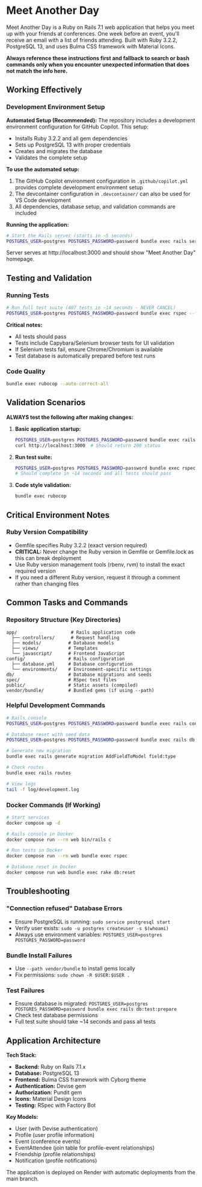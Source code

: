 # Meet Another Day

Meet Another Day is a Ruby on Rails 7.1 web application that helps you meet up with your friends at conferences. One week before an event, you'll receive an email with a list of friends attending. Built with Ruby 3.2.2, PostgreSQL 13, and uses Bulma CSS framework with Material Icons.

**Always reference these instructions first and fallback to search or bash commands only when you encounter unexpected information that does not match the info here.**

## Working Effectively

### Development Environment Setup

**Automated Setup (Recommended):**
The repository includes a development environment configuration for GitHub Copilot. This setup:
- Installs Ruby 3.2.2 and all gem dependencies  
- Sets up PostgreSQL 13 with proper credentials
- Creates and migrates the database
- Validates the complete setup

**To use the automated setup:**
1. The GitHub Copilot environment configuration in `.github/copilot.yml` provides complete development environment setup
2. The devcontainer configuration in `.devcontainer/` can also be used for VS Code development
3. All dependencies, database setup, and validation commands are included

**Running the application:**
```bash
# Start the Rails server (starts in ~5 seconds)
POSTGRES_USER=postgres POSTGRES_PASSWORD=password bundle exec rails server -b 0.0.0.0 -p 3000
```
Server serves at http://localhost:3000 and should show "Meet Another Day" homepage.

## Testing and Validation

### Running Tests
```bash
# Run full test suite (407 tests in ~14 seconds - NEVER CANCEL)
POSTGRES_USER=postgres POSTGRES_PASSWORD=password bundle exec rspec --format progress
```
**Critical notes:**
- All tests should pass
- Tests include Capybara/Selenium browser tests for UI validation
- If Selenium tests fail, ensure Chrome/Chromium is available
- Test database is automatically prepared before test runs

### Code Quality
```bash
bundle exec rubocop --auto-correct-all
```

## Validation Scenarios

**ALWAYS test the following after making changes:**

1. **Basic application startup:**
   ```bash
   POSTGRES_USER=postgres POSTGRES_PASSWORD=password bundle exec rails server
   curl http://localhost:3000  # Should return 200 status
   ```

2. **Run test suite:**
   ```bash
   POSTGRES_USER=postgres POSTGRES_PASSWORD=password bundle exec rspec
   # Should complete in ~14 seconds and all tests should pass
   ```

4. **Code style validation:**
   ```bash
   bundle exec rubocop
   ```

## Critical Environment Notes

### Ruby Version Compatibility
- Gemfile specifies Ruby 3.2.2 (exact version required)
- **CRITICAL:** Never change the Ruby version in Gemfile or Gemfile.lock as this can break deployment
- Use Ruby version management tools (rbenv, rvm) to install the exact required version
- If you need a different Ruby version, request it through a comment rather than changing files

## Common Tasks and Commands

### Repository Structure (Key Directories)
```
app/                    # Rails application code
  ├── controllers/      # Request handling
  ├── models/          # Database models  
  ├── views/           # Templates
  └── javascript/      # Frontend JavaScript
config/                # Rails configuration
  ├── database.yml     # Database configuration
  └── environments/    # Environment-specific settings
db/                    # Database migrations and seeds
spec/                  # RSpec test files
public/                # Static assets (compiled)
vendor/bundle/         # Bundled gems (if using --path)
```

### Helpful Development Commands
```bash
# Rails console
POSTGRES_USER=postgres POSTGRES_PASSWORD=password bundle exec rails console

# Database reset with seed data
POSTGRES_USER=postgres POSTGRES_PASSWORD=password bundle exec rails db:reset

# Generate new migration
bundle exec rails generate migration AddFieldToModel field:type

# Check routes
bundle exec rails routes

# View logs
tail -f log/development.log
```

### Docker Commands (If Working)
```bash
# Start services
docker compose up -d

# Rails console in Docker
docker compose run --rm web bin/rails c

# Run tests in Docker  
docker compose run --rm web bundle exec rspec

# Database reset in Docker
docker compose run web bundle exec rake db:reset
```

## Troubleshooting

### "Connection refused" Database Errors
- Ensure PostgreSQL is running: `sudo service postgresql start`
- Verify user exists: `sudo -u postgres createuser -s $(whoami)`
- Always use environment variables: `POSTGRES_USER=postgres POSTGRES_PASSWORD=password`

### Bundle Install Failures
- Use `--path vendor/bundle` to install gems locally
- Fix permissions: `sudo chown -R $USER:$USER .`

### Test Failures
- Ensure database is migrated: `POSTGRES_USER=postgres POSTGRES_PASSWORD=password bundle exec rails db:test:prepare`
- Check test database permissions
- Full test suite should take ~14 seconds and pass all tests

## Application Architecture

**Tech Stack:**
- **Backend:** Ruby on Rails 7.1.x
- **Database:** PostgreSQL 13
- **Frontend:** Bulma CSS framework with Cyborg theme
- **Authentication:** Devise gem
- **Authorization:** Pundit gem
- **Icons:** Material Design Icons
- **Testing:** RSpec with Factory Bot

**Key Models:**
- User (with Devise authentication)
- Profile (user profile information)
- Event (conference events)
- EventAttendee (join table for profile-event relationships)
- Friendship (profile relationships)
- Notification (profile notifications)

The application is deployed on Render with automatic deployments from the main branch.